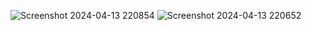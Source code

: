 ![Screenshot 2024-04-13 220854](https://github.com/kundan-git444/sentimental_analysis/assets/120105536/4f739b64-c475-4c6a-a914-a4db9f29268c)
![Screenshot 2024-04-13 220652](https://github.com/kundan-git444/sentimental_analysis/assets/120105536/197d11d5-526c-469a-bc57-29f69ce9550f)

